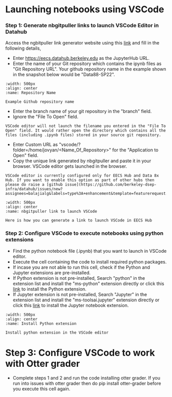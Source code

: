 # Launching notebooks using VSCode

### Step 1: Generate nbgitpuller links to launch VSCode Editor in Datahub

Access the ngbitpuller link generator website using this [link](https://jupyterhub.github.io/nbgitpuller/link) and fill in the following details,
- Enter https://eecs.datahub.berkeley.edu as the JupyterHub URL.
- Enter the name of your Git repository which contains the ipynb files as "Git Repository URL". Your github repository name in the example shown in the snapshot below would be "Data88-SP22".

```{figure} ../images/reponame.PNG
:width: 500px
:align: center
:name: Repository Name

Example Github repository name
```

- Enter the branch name of your git repository in the "branch" field.
- Ignore the "File To Open" field.

```{note}
VSCode editor will not launch the filename you entered in the "File To Open" field. It would rather open the directory which contains all the files (including .ipynb files) stored in your source git repository.
```

- Enter Custom URL as "vscode/?folder=/home/jovyan/<Name_Of_Repository>" for the "Application to Open" field.
- Copy the unique link generated by nbgitpuller and paste it in your browser. VSCode editor gets launched in the browser.

```{note}
VSCode editor is currently configured only for EECS Hub and Data 8x Hub. If you want to enable this option as part of other hubs then please do raise a [github issue](https://github.com/berkeley-dsep-infra/datahub/issues/new?assignees=balajialg&labels=type%3A+enhancement&template=featurerequest.md)
```

```{figure} ../images/vscode_link_generator.PNG
:width: 500px
:align: center
:name: nbgitpuller link to launch VSCode

Here is how you can generate a link to launch VSCode in EECS Hub
```

### Step 2: Configure VSCode to execute notebooks using python extensions

- Find the python notebook file (.ipynb) that you want to launch in VSCode editor.
- Execute the cell containing the code to install required python packages.
- If incase you are not able to run this cell, check if the Python and Jupyter extensions are pre-installed. 
- If Python extension is not pre-installed, Search "python" in the extension list and install the "ms-python" extension directly or click this [link](https://open-vsx.org/extension/ms-python/python) to install the Python extension.
- If Jupyter extension is not pre-installed, Search "Jupyter" in the extension list and install the "ms-toolsai.jupyter" extension directly or click this [link](https://open-vsx.org/extension/ms-toolsai/jupyter) to install the Jupyter notebook extension.


```{figure} ../images/python_extension.PNG
:width: 500px
:align: center
:name: Install Python extension

Install python extension in the VSCode editor
```

# Step 3: Configure VSCode to work with Otter grader

- Complete steps 1 and 2 and run the code installing otter grader. 
If you run into issues with otter grader then do pip install otter-grader before you execute this cell again.